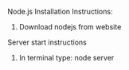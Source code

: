 Node.js Installation Instructions:

1. Download nodejs from website

Server start instructions

1. In terminal type: node server